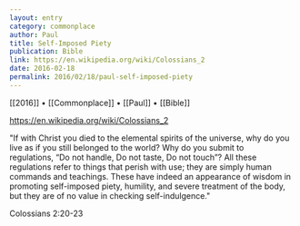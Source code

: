 ```yaml
---
layout: entry
category: commonplace
author: Paul
title: Self-Imposed Piety
publication: Bible
link: https://en.wikipedia.org/wiki/Colossians_2
date: 2016-02-18
permalink: 2016/02/18/paul-self-imposed-piety
---
```


[[2016]] • [[Commonplace]] • [[Paul]] • [[Bible]]

https://en.wikipedia.org/wiki/Colossians_2

"If with Christ you died to the elemental spirits of the universe, why do you live as if you still belonged to the world? Why do you submit to regulations, “Do not handle, Do not taste, Do not touch”? All these regulations refer to things that perish with use; they are simply human commands and teachings. These have indeed an appearance of wisdom in promoting self-imposed piety, humility, and severe treatment of the body, but they are of no value in checking self-indulgence."

Colossians 2:20-23